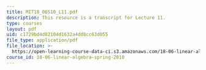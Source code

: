 ```yaml
---
title: MIT18_06S10_L11.pdf
description: This resource is a transcript for Lecture 11.
type: courses
layout: pdf
uid: c1729bd4d02104d1632a4dd8cc63d055
file_type: application/pdf
file_location: >-
  https://open-learning-course-data-ci.s3.amazonaws.com/18-06-linear-algebra-spring-2010/c1729bd4d02104d1632a4dd8cc63d055_MIT18_06S10_L11.pdf
course_id: 18-06-linear-algebra-spring-2010
---
```

